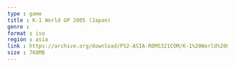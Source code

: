 ```yaml
---
type : game
title : K-1 World GP 2005 (Japan)
genre : 
format : iso
region : asia
link : https://archive.org/download/PS2-ASIA-ROMS321COM/K-1%20World%20GP%202005%20%28Japan%29.7z
size : 768MB
---
```

